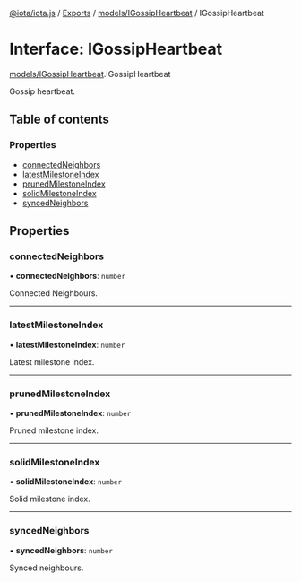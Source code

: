 [@iota/iota.js](../README.md) / [Exports](../modules.md) / [models/IGossipHeartbeat](../modules/models_igossipheartbeat.md) / IGossipHeartbeat

# Interface: IGossipHeartbeat

[models/IGossipHeartbeat](../modules/models_igossipheartbeat.md).IGossipHeartbeat

Gossip heartbeat.

## Table of contents

### Properties

- [connectedNeighbors](models_igossipheartbeat.igossipheartbeat.md#connectedneighbors)
- [latestMilestoneIndex](models_igossipheartbeat.igossipheartbeat.md#latestmilestoneindex)
- [prunedMilestoneIndex](models_igossipheartbeat.igossipheartbeat.md#prunedmilestoneindex)
- [solidMilestoneIndex](models_igossipheartbeat.igossipheartbeat.md#solidmilestoneindex)
- [syncedNeighbors](models_igossipheartbeat.igossipheartbeat.md#syncedneighbors)

## Properties

### connectedNeighbors

• **connectedNeighbors**: `number`

Connected Neighbours.

___

### latestMilestoneIndex

• **latestMilestoneIndex**: `number`

Latest milestone index.

___

### prunedMilestoneIndex

• **prunedMilestoneIndex**: `number`

Pruned milestone index.

___

### solidMilestoneIndex

• **solidMilestoneIndex**: `number`

Solid milestone index.

___

### syncedNeighbors

• **syncedNeighbors**: `number`

Synced neighbours.
